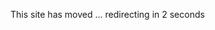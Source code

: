 <html>
   <head>
      <meta http-equiv = "refresh" content = "2; url = https://WCRP-CMIP.github.io/WGCM_Infrastructure_Panel/" />
   </head>
   <body>
      <p>This site has moved ... redirecting in 2 seconds</p>
   </body>
</html>
